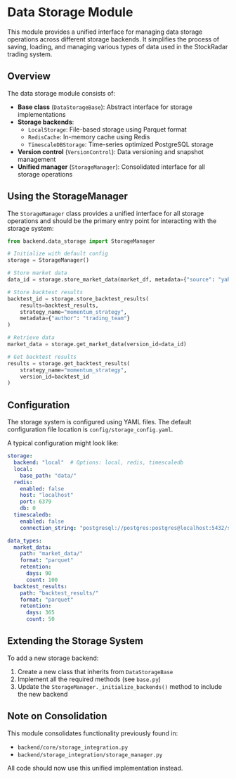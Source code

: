 # Data Storage Module

This module provides a unified interface for managing data storage operations across different storage backends. It simplifies the process of saving, loading, and managing various types of data used in the StockRadar trading system.

## Overview

The data storage module consists of:

- **Base class** (`DataStorageBase`): Abstract interface for storage implementations
- **Storage backends**:
  - `LocalStorage`: File-based storage using Parquet format
  - `RedisCache`: In-memory cache using Redis
  - `TimescaleDBStorage`: Time-series optimized PostgreSQL storage
- **Version control** (`VersionControl`): Data versioning and snapshot management 
- **Unified manager** (`StorageManager`): Consolidated interface for all storage operations

## Using the StorageManager

The `StorageManager` class provides a unified interface for all storage operations and should be the primary entry point for interacting with the storage system:

```python
from backend.data_storage import StorageManager

# Initialize with default config
storage = StorageManager()

# Store market data
data_id = storage.store_market_data(market_df, metadata={"source": "yahoo"})

# Store backtest results
backtest_id = storage.store_backtest_results(
    results=backtest_results,
    strategy_name="momentum_strategy", 
    metadata={"author": "trading_team"}
)

# Retrieve data
market_data = storage.get_market_data(version_id=data_id)

# Get backtest results
results = storage.get_backtest_results(
    strategy_name="momentum_strategy",
    version_id=backtest_id
)
```

## Configuration

The storage system is configured using YAML files. The default configuration file location is `config/storage_config.yaml`. 

A typical configuration might look like:

```yaml
storage:
  backend: "local"  # Options: local, redis, timescaledb
  local:
    base_path: "data/"
  redis:
    enabled: false
    host: "localhost"
    port: 6379
    db: 0
  timescaledb:
    enabled: false
    connection_string: "postgresql://postgres:postgres@localhost:5432/stockradar"

data_types:
  market_data:
    path: "market_data/"
    format: "parquet"
    retention:
      days: 90
      count: 100
  backtest_results:
    path: "backtest_results/"
    format: "parquet"
    retention:
      days: 365
      count: 50
```

## Extending the Storage System

To add a new storage backend:

1. Create a new class that inherits from `DataStorageBase`
2. Implement all the required methods (see `base.py`)
3. Update the `StorageManager._initialize_backends()` method to include the new backend

## Note on Consolidation

This module consolidates functionality previously found in:
- `backend/core/storage_integration.py` 
- `backend/storage_integration/storage_manager.py`

All code should now use this unified implementation instead. 